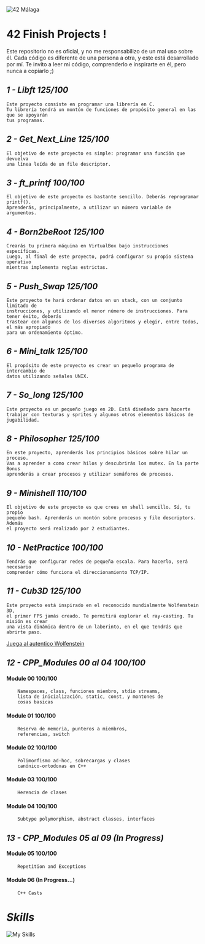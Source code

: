 ![42 Málaga](https://www.42network.org/wp-content/uploads/2021/04/42-Malaga-420x140.png)
# 42 Finish Projects !

Este repositorio no es oficial, y no me responsabilizo de un mal uso sobre él.
Cada código es diferente de una persona a otra, y este está desarrollado por mí.
Te invito a leer mi código, comprenderlo e inspirarte en él, pero nunca a copiarlo ;)

## _1   -   Libft 125/100_

    Este proyecto consiste en programar una librería en C.
    Tu librería tendrá un montón de funciones de propósito general en las que se apoyarán
    tus programas.

## _2   -   Get_Next_Line 125/100_

    El objetivo de este proyecto es simple: programar una función que devuelva
    una línea leída de un file descriptor.
    
## _3   -   ft_printf 100/100_
    
    El objetivo de este proyecto es bastante sencillo. Deberás reprogramar printf().
    Aprenderás, principalmente, a utilizar un número variable de argumentos.
    
## _4   -   Born2beRoot 125/100_

    Crearás tu primera máquina en VirtualBox bajo instrucciones específicas. 
    Luego, al final de este proyecto, podrá configurar su propio sistema operativo 
    mientras implementa reglas estrictas.
    
## _5   -   Push_Swap 125/100_

    Este proyecto te hará ordenar datos en un stack, con un conjunto limitado de
    instrucciones, y utilizando el menor número de instrucciones. Para tener éxito, deberás
    trastear con algunos de los diversos algoritmos y elegir, entre todos, el más apropiado
    para un ordenamiento óptimo.
    
## _6   -   Mini_talk   125/100_

    El propósito de este proyecto es crear un pequeño programa de intercambio de
    datos utilizando señales UNIX.
    
## _7   -   So_long     125/100_
    
    Este proyecto es un pequeño juego en 2D. Está diseñado para hacerte
    trabajar con texturas y sprites y algunos otros elementos básicos de jugabilidad.
    
## _8   -   Philosopher 125/100_    
    
    En este proyecto, aprenderás los principios básicos sobre hilar un proceso.
    Vas a aprender a como crear hilos y descubrirás los mutex. En la parte Bonus
    aprenderás a crear procesos y utilizar semáforos de procesos.
    
## _9   -   Minishell   110/100_

    El objetivo de este proyecto es que crees un shell sencillo. Sí, tu propio
    pequeño bash. Aprenderás un montón sobre procesos y file descriptors. Además
    el proyecto será realizado por 2 estudiantes.
    
## _10  -   NetPractice 100/100_ 

    Tendrás que configurar redes de pequeña escala. Para hacerlo, será necesario 
    comprender cómo funciona el direccionamiento TCP/IP.

## _11  -   Cub3D       125/100_  

    Este proyecto está inspirado en el reconocido mundialmente Wolfenstein 3D,
    el primer FPS jamás creado. Te permitirá explorar el ray-casting. Tu misión es crear
    una vista dinámica dentro de un laberinto, en el que tendrás que abrirte paso.
[Juega al autentico Wolfenstein](http://users.atw.hu/wolf3d/)
           
##  _12 -   CPP_Modules 00 al 04 100/100_

#### Module 00  100/100
    
        Namespaces, class, funciones miembro, stdio streams,
        lista de inicialización, static, const, y montones de
        cosas basicas

#### Module 01  100/100

        Reserva de memoria, punteros a miembros,
        referencias, switch

#### Module 02  100/100

        Polimorfismo ad-hoc, sobrecargas y clases
        canónico-ortodoxas en C++

#### Module 03  100/100

        Herencia de clases

#### Module 04  100/100

        Subtype polymorphism, abstract classes, interfaces

##  _13 -   CPP_Modules 05 al 09 (In Progress)_

#### Module 05  100/100

        Repetition and Exceptions

#### Module 06  (In Progress...)

        C++ Casts
        
        
# _Skills_

![My Skills](https://skillicons.dev/icons?i=c,cpp,bash,git,github,vscode,linux,php,raspberrypi,arduino)

